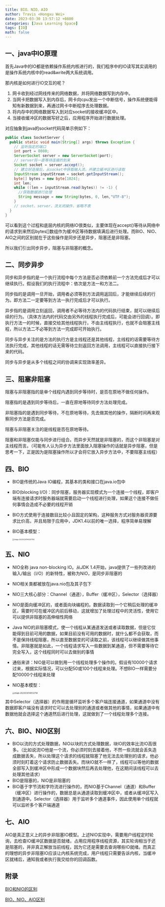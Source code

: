 ```yaml
---
title: BIO、NIO、AIO
author: Travis <Hongxu Wei>
date: 2023-03-30 13:57:12 +0800
categories: [Java Learning Space]
tags: [IO]
math: false
---
```




## 一、java中IO原理

首先Java中的IO都是依赖操作系统内核进行的，我们程序中的IO读写其实调用的是操作系统内核中的read&write两大系统调用。

那内核是如何进行IO交互的呢？

1. 网卡收到经过网线传来的网络数据，并将网络数据写到内存中。
2. 当网卡把数据写入到内存后，网卡向cpu发出一个中断信号，操作系统便能得知有新数据到来，再通过网卡中断程序去处理数据。
3. 将内存中的网络数据写入到对应socket的接收缓冲区中。
4. 当接收缓冲区的数据写好之后，应用程序开始进行数据处理。

对应抽象到java的socket代码简单示例如下：

```java
public class SocketServer {
  public static void main(String[] args) throws Exception {
    // 监听指定的端口
    int port = 8080;
    ServerSocket server = new ServerSocket(port);
    // server将一直等待连接的到来
    Socket socket = server.accept();
    // 建立好连接后，从socket中获取输入流，并建立缓冲区进行读取
    InputStream inputStream = socket.getInputStream();
    byte[] bytes = new byte[1024];
    int len;
    while ((len = inputStream.read(bytes)) != -1) {
      //获取数据进行处理
      String message = new String(bytes, 0, len,"UTF-8");
    }
    // socket、server，流关闭操作，省略不表
  }
}
```

可以看到这个过程和底层内核的网络IO很类似，主要体现在accept()等待从网络中的请求到来然后bytes[]数组作为缓冲区等待数据填满后进行处理。而BIO、NIO、AIO之间的区别就在于这些操作是同步还是异步，阻塞还是非阻塞。

所以我们引出同步异步，阻塞与非阻塞的概念。



## 二、同步异步

同步和异步指的是一个执行流程中每个方法是否必须依赖前一个方法完成后才可以继续执行。假设我们的执行流程中：依次是方法一和方法二。

同步指的是调用一旦开始，调用者必须等到方法调用返回后，才能继续后续的行为。即方法二一定要等到方法一执行完成后才可以执行。

异步指的是调用立刻返回，调用者不必等待方法内的代码执行结束，就可以继续后续的行为。（具体方法内的代码交由另外的线程执行完成后，可能会进行回调）。即执行方法一的时候，直接交给其他线程执行，不由主线程执行，也就不会阻塞主线程，所以方法二不必等到方法一完成即可开始执行。

同步与异步关注的是方法的执行方是主线程还是其他线程，主线程的话需要等待方法执行完成，其他线程的话无需等待立刻返回方法调用，主线程可以直接执行接下来的代码。

同步与异步是从多个线程之间的协调来实现效率差异。

## 三、阻塞非阻塞

阻塞与非阻塞指的是单个线程内遇到同步等待时，是否在原地不做任何操作。

阻塞指的是遇到同步等待后，一直在原地等待同步方法处理完成。

非阻塞指的是遇到同步等待，不在原地等待，先去做其他的操作，隔断时间再来观察同步方法是否完成。

阻塞与非阻塞关注的是线程是否在原地等待。

阻塞和非阻塞仅能与同步进行组合。而异步天然就是非阻塞的，而这个非阻塞是对主线程而言。（可能有人认为异步方法里面放入阻塞操作的话就是异步阻塞，但是思考一下，正是因为是阻塞操作所以才会将它放入异步方法中，不要阻塞主线程）

## 四、BIO

- BIO是传统的Java IO编程，其基本的类和接口在java.io包中

- BIO(blocking I/O)：同步阻塞，服务器实现模式为一个连接一个线程，即客户端有连接请求时服务器端就需要启动一个线程进行处理，如果这个连接不做任何事情会造成不必要的线程开销

- BIO方式使用于连接数目比较小且固定的架构，这种服务方式对服务器资源要求比价高，并且局限于应用中，JDK1.4以前的唯一选择，程序简单易理解

- BIO基本模型：

  <img src="https://travisnotes.oss-cn-shanghai.aliyuncs.com/mdpic/202303301402855.png" alt="image-20230330140207783" style="zoom:35%;" />



## 五、NIO

- NIO全称 java non-blocking IO。从JDK 1.4开始，java提供了一些列改进的输入/输出（I/O）的新特性，被称为NIO，是同步非阻塞的

- NIO相关类都被放在java.nio包及其子包下

- NIO三大核心部分：Channel（通道），Buffer（缓冲区），Selector（选择器）

- NIO是面向缓冲区的，或者面向块编程的。数据读取到一个它稍后处理的缓冲区，需要时可在缓冲区内前后移动，这就增加了处理过程中的灵活性，使用它可以提供非阻塞的高伸缩性网络

- Java NIO的非阻塞模式，使一个线程从某通道发送或者读取数据，但是它仅能得到目前可用的数据，如果目前没有可用的数据时，就什么都不会获取，而不是保持线程阻塞，所以直至数据变的可读取之前，该线程可以继续做其他事情。非阻塞就是如此，一个线程请求写入一些数据到某通道，但不需要等待它完全写入，这个线程同时可以去做别的事情

- 通俗来讲：NIO是可以做到用一个线程处理多个操作的。假设有10000个请求过来，根据实际情况，可以分配50或100个线程来处理。不想BIO一样需要分配10000个线程来处理

- NIO基本模型：

  <img src="https://travisnotes.oss-cn-shanghai.aliyuncs.com/mdpic/202303301405826.png" alt="image-20230330140532794" style="zoom:40%;" />

其中Selector（选择器）的作用是循环监听多个客户端连接通道，如果通道中没有数据即客户端没有请求时它可以去处理别的通道或者做其他的事情，如果通道中有数据他就会选择这个通道然后进行处理，这就做到了一个线程处理多个连接。



## 六、BIO、NIO区别

- BIO以流的方式处理数据，NIO以块的方式处理数据，块IO的效率比流IO高很多。（比如说流IO他是一个流，你必须时刻去接着他，不然一些流就会丢失造成数据丢失，所以处理这个请求的线程就阻塞了他无法去处理别的请求，他必须时刻盯着这个请求防止数据丢失。而块IO就不一样了，线程可以等他的数据全部写入到缓冲区中形成一个数据块然后再去处理他，在这期间该线程可以去处理其他请求）
- BIO是阻塞的，NIO是非阻塞的
- BIO基于字节流和字符流进行操作的，而NIO基于Channel（通道）和Buffer（缓冲区）进行操作的，数据总是从通道读取到缓冲区中，或者从缓冲区写入到通道中。Selector（选择器）用于监听多个通道事件，因此使用单个线程就可以监听多个客户端通道

## 七、AIO

AIO是真正意义上的异步非阻塞IO模型。上述NIO实现中，需要用户线程定时轮询，去检查IO缓冲区数据是否就绪，占用应用程序线程资源，其实轮询相当于还是阻塞的，并非真正解放当前线程，因为它还是需要去查询哪些IO就绪。而真正的理想的异步非阻塞IO应该让内核系统完成，用户线程只需要告诉内核，当缓冲区就绪后，通知我或者执行我交给你的回调函数。



## 附录

[BIO和NIO的区别](https://blog.csdn.net/weixin_48872249/article/details/113845526)

[BIO、NIO、AIO区别](https://mp.weixin.qq.com/s?__biz=MzU0OTE4MzYzMw==&mid=2247512176&idx=5&sn=e80db033ec5b944d7f76697c085cdedb&chksm=fbb1398eccc6b098a34c0f960080fe0d5b536ab29633d683de2476a27aa4abbe04d4d0a61a19&scene=27)